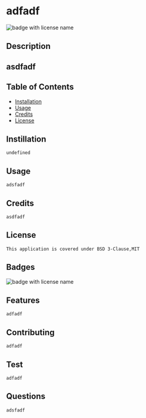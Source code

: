 
  # **adfadf**

  <img src="https://img.shields.io/badge/mybadge-BSD 3-Clause,MIT-blue" alt="badge with license name"/>

  ## Description

  ## asdfadf

  ## Table of Contents        
   * [Installation](#Installation)
   * [Usage](#Usage)       
   * [Credits](#Credits)       
   * [License](#License)   
       
   ## Instillation

    undefined       

   ## Usage

    adsfadf       

   ## Credits

    asdfadf       

   ## License

    This application is covered under BSD 3-Clause,MIT       

   ## Badges

   <img src="https://img.shields.io/badge/mybadge-BSD 3-Clause,MIT-blue" alt="badge with license name"/>      
 
   ## Features

    adfadf       

   ## Contributing

    adfadf       

   ## Test

    adfadf    
    
   ## Questions
    adsfadf
